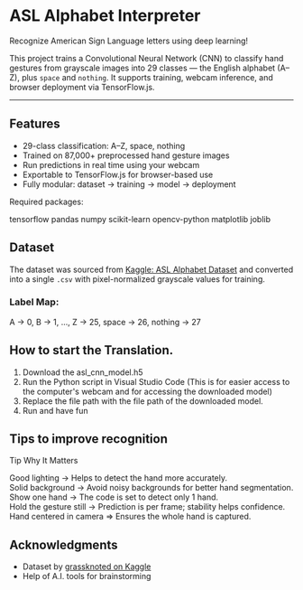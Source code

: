 
#  ASL Alphabet Interpreter  
Recognize American Sign Language letters using deep learning!

This project trains a Convolutional Neural Network (CNN) to classify hand gestures from grayscale images into 29 classes — the English alphabet (A–Z), plus `space` and `nothing`. It supports training, webcam inference, and browser deployment via TensorFlow.js.

---

##  Features

-  29-class classification: A–Z, space, nothing  
-  Trained on 87,000+ preprocessed hand gesture images  
-  Run predictions in real time using your webcam  
-  Exportable to TensorFlow.js for browser-based use  
-  Fully modular: dataset → training → model → deployment




Required packages:

tensorflow
pandas
numpy
scikit-learn
opencv-python
matplotlib
joblib



##  Dataset

The dataset was sourced from [Kaggle: ASL Alphabet Dataset](https://www.kaggle.com/datasets/grassknoted/asl-alphabet) and converted into a single `.csv` with pixel-normalized grayscale values for training.

### Label Map:


A → 0, B → 1, ..., Z → 25, space → 26, nothing → 27

## How to start the Translation.
1. Download the asl_cnn_model.h5
2. Run the Python script in Visual Studio Code (This is for easier access to the computer's webcam and for accessing the downloaded model)
3. Replace the file path with the file path of the downloaded model.
4. Run and have fun


## Tips to improve recognition
 Tip                          Why It Matters                                        

 Good lighting      ->     Helps to detect the hand more accurately.      
Solid background     ->    Avoid noisy backgrounds for better hand segmentation. 
Show one hand      ->       The code is set to detect only 1 hand.                
Hold the gesture still  ->  Prediction is per frame; stability helps confidence.  
Hand centered in camera  => Ensures the whole hand is captured.         




##  Acknowledgments

* Dataset by [grassknoted on Kaggle](https://www.kaggle.com/datasets/grassknoted/asl-alphabet)
* Help of A.I. tools for brainstorming







